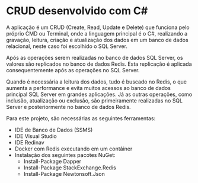 <h1>CRUD desenvolvido com C#</h1>

  <p>A aplicação é um CRUD (Create, Read, Update e Delete) que funciona pelo próprio CMD ou Terminal, onde a linguagem principal é o C#, realizando a gravação, leitura, criação e atualização dos dados em um banco de dados relacional, neste caso foi escolhido o SQL Server.</p>

  <p>Após as operações serem realizadas no banco de dados SQL Server, os valores são replicados no banco de dados Redis. Esta replicação é aplicada consequentemente após as operações no SQL Server.</p>

  <p>Quando é necessária a leitura dos dados, tudo é buscado no Redis, o que aumenta a performance e evita muitos acessos ao banco de dados principal SQL Server em grandes aplicações. Já as outras operações, como inclusão, atualização ou exclusão, são primeiramente realizadas no SQL Server e posteriormente no banco de dados Redis.</p>

  <p>Para este projeto, são necessárias as seguintes ferramentas:</p>

  <ul>
    <li>IDE de Banco de Dados (SSMS)</li>
    <li>IDE Visual Studio</li>
    <li>IDE Redinav</li>
      <li>Docker com Redis executando em um contâiner</li>
    <li>
      Instalação dos seguintes pacotes NuGet:
      <ul>
        <li>Install-Package Dapper</li>
        <li>Install-Package StackExchange.Redis</li>
        <li>Install-Package Newtonsoft.Json</li>
      </ul>
    </li>
  </ul>
